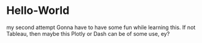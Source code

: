 
# Hello-World
my second attempt
Gonna have to have some fun while learning this.  If not Tableau, then maybe this Plotly or Dash can be of some use, ey?
